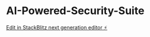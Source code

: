 # AI-Powered-Security-Suite

[Edit in StackBlitz next generation editor ⚡️](https://stackblitz.com/~/github.com/abisong/AI-Powered-Security-Suite)